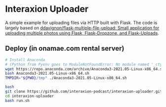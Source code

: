 # Interaxion Uploader

A simple example for uploading files via HTTP built with Flask. The code is largely based on [ddavignon/flask-multiple-file-upload: Small application for uploading multiple photos using Flask, Flask-Dropzone, and Flask-Uploads](https://github.com/ddavignon/flask-multiple-file-upload).


## Deploy (in onamae.com rental server)

```sh
# Install Anaconda
# (Python from Pyenv goes to ModuleNotFoundError: No module named '_ctypes' and Homebrew cannot be installed on onamae.com)
wget https://repo.anaconda.com/archive/Anaconda3-2021.05-Linux-x86_64.sh
bash Anaconda3-2021.05-Linux-x86_64.sh
TMPDIR="${PWD}/tmp" ./Anaconda3-2021.05-Linux-x86_64.sh

bash
git clone https://github.com/interaxion-podcast/interaxion-uploader.git
cd interaxion-uploader
bash run.sh
```
